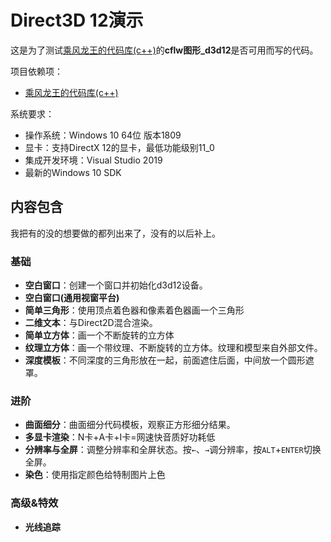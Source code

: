 # Direct3D 12演示
这是为了测试[乘风龙王的代码库(c++)](https://github.com/cflw/cflw_cpp)的**cflw图形_d3d12**是否可用而写的代码。


项目依赖项：
* [乘风龙王的代码库(c++)](https://github.com/cflw/cflw_cpp)

系统要求：
* 操作系统：Windows 10 64位 版本1809
* 显卡：支持DirectX 12的显卡，最低功能级别11_0
* 集成开发环境：Visual Studio 2019
* 最新的Windows 10 SDK

## 内容包含
我把有的没的想要做的都列出来了，没有的以后补上。

### 基础
* **空白窗口**：创建一个窗口并初始化d3d12设备。
* **空白窗口(通用视窗平台)**
* **简单三角形**：使用顶点着色器和像素着色器画一个三角形
* **二维文本**：与Direct2D混合渲染。
* **简单立方体**：画一个不断旋转的立方体
* **纹理立方体**：画一个带纹理、不断旋转的立方体。纹理和模型来自外部文件。
* **深度模板**：不同深度的三角形放在一起，前面遮住后面，中间放一个圆形遮罩。

### 进阶
* **曲面细分**：曲面细分代码模板，观察正方形细分结果。
* **多显卡渲染**：N卡+A卡+I卡=网速快音质好功耗低
* **分辨率与全屏**：调整分辨率和全屏状态。按`←`、`→`调分辨率，按`ALT`+`ENTER`切换全屏。
* **染色**：使用指定颜色给特制图片上色

### 高级&特效
* **光线追踪**
